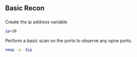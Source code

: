 ## Basic Recon

### 

Create the ip address variable

```bash
ip=10
```

Perform a basic scan on the ports to observe any opne ports.

```bash
nmap -p- $ip
```
